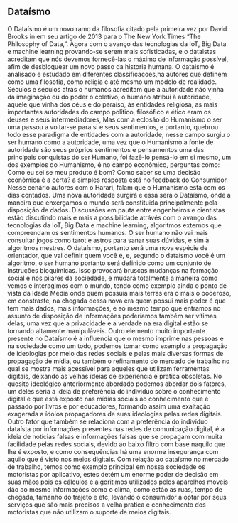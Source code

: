 ## Dataísmo

O Dataísmo é um novo ramo da filosofia citado pela primeira vez por David Brooks in em seu artigo de 2013 para o The New York Times “The Philosophy of Data,”. Agora com o avanço das tecnologias da IoT, Big Data e machine learning provando-se serem mais sofisticadas, e o dataistas acreditam que nós devemos fornecê-las o máximo de informação possível, afim de desbloquear um novo passo da historia humana.
O dataismo é analisado e estudado em diferentes classificacoes,há autores que definem como uma filosofia, como religia e até mesmo um modelo de realidade.
Séculos e séculos atrás o humanos acreditam que a autoridade não vinha da imaginação ou do poder o coletivo, o humano atribui à autoridade, aquele que vinha dos céus e do paraíso, às entidades religiosa, as mais importantes autoridades do campo político, filosófico e ético eram os deuses e seus intermediadores, Mas com a eclosão do Humanismo o ser uma passou a voltar-se para si e seus sentimentos, e portanto, quebrou todo esse paradigma de entidades com a autoridade, nesse campo surgiu o ser humano como a autoridade, uma vez que o Humanismo a fonte de autoridade são seus próprios sentimentos e pensamentos uma das principais conquistas do ser Humano, foi fazê-lo pensá-lo em si mesmo, um dos exemplos do Humanismo, é no campo econômico, perguntas como: Como eu sei se meu produto é bom? Como saber se uma decisão econômica é a certa? a simples resposta está no feedback do Consumidor. Nesse cenário autores com o Harari, falam que o Humanismo está com os dias contados. Uma nova autoridade surgirá e essa será o Dataísmo, onde a maneira que enxergamos o mundo será constituida principalmente pela disposição de dados. Discussões em pauta entre engenheiros e cientistas estão discutindo mais e mais a possibilidade atrávés com o avanço das tecnologias da IoT, Big Data e machine learning, algoritmos externos que compreendam os sentimentos humanos. O ser humano não vai mais consultar jogos como tarot e astros para sanar suas dúvidas, e sim à algoritmos mestres. O dataísmo, portanto será uma nova espécie de orientador, que vai definir quem você é, e, segundo o dataísmo você é um algoritmo, o ser humano portanto será definido como um conjunto de instruções bioquímicas.  Isso provocará bruscas mudanças na formação social e nos pilares da sociedade, e mudará totalmente a maneira como vemos e interagimos com o mundo, tendo como exemplo ainda o ponto de vista da Idade Média onde quem possuia mais terras era o mais o poderoso, em constraste, na chegada dessa nova era quem possui mais poder é que tem mais dados, mais informações, e ao mesmo tempo que entramos no assunto de disposição de informações poderíamos também ser vítimas delas, uma vez que a privacidade e a verdade na era digital estão se tornando altamente manipuláveis.
Outro elemento muito importante presente no Dataísmo é a influencia que o mesmo imprime nas pessoas e na sociedade como um todo, podemos tomar como exemplo a propagação de ideologias por meio das redes sociais e pelas mais diversas formas de propagação de mídia, ou também o refinamento do mercado de trabalho no qual se mostra mais acessível para aqueles que utilizam ferramentas digitais, deixando as velhas ideias de experiencia e pratica obsoletas.
No quesito ideológico anteriormente abordado podemos abordar dois fatores, um deles seria a ideia de preferência do indivíduo sobre o conhecimento digital e que está exposto nas mídias sociais ao conhecimento que é passado por livros e por educadores, formando assim uma exaltação exagerada a ídolos propagadores de suas ideologias pelas redes digitais. Outro fator que também se relaciona com a preferência do indivíduo dataísta por informações presentes nas redes de comunicação digital, é a ideia de notícias falsas e informações falsas que se propagam com muita facilidade pelas redes sociais, devido ao baixo filtro com base naquilo que lhe é exposto, e como consequências há uma enorme insegurança com aquilo que é visto nos meios digitais.
Com relação ao dataísmo no mercado de trabalho, temos como exemplo principal em nossa sociedade os motoristas por aplicativo, estes detém um enorme poder de decisão em suas mãos pois os cálculos e algoritimos utilizados pelos aparelhos moveis dão ao mesmo informações como o clima, como estão as ruas, tempo de chegada, tamanho do trajeto e etc, levando o consumidor a optar por seus serviços que são mais precisos  a velha pratica e conhecimento dos motoristas que não utilizam o suporte de meios digitais.



